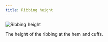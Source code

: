 ```yaml
---
title: Ribbing height
---
```


![Ribbing height](ribbingheight.svg)

The height of the ribbing at the hem and cuffs.